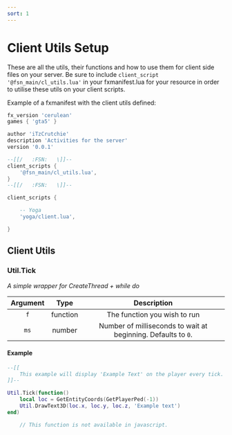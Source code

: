 ```yaml
---
sort: 1
---
```


# Client Utils Setup
These are all the utils, their functions and how to use them for client side files on your server. Be sure to include `client_script '@fsn_main/cl_utils.lua'` in your fxmanifest.lua for your resource in order to utilise these utils on your client scripts.

Example of a fxmanifest with the client utils defined:

```lua  
fx_version 'cerulean'
games { 'gta5' }

author 'iTzCrutchie'
description 'Activities for the server'
version '0.0.1'

--[[/	:FSN:	\]]--
client_scripts { 
    '@fsn_main/cl_utils.lua',
}
--[[/	:FSN:	\]]--

client_scripts {

    -- Yoga
    'yoga/client.lua',

}
```
## Client Utils
### Util.Tick
*A simple wrapper for CreateThread + while do*

| Argument | Type | Description |
| :--------: | :----: | :-----------: |
| `f` | function | The function you wish to run |
| `ms` | number | Number of milliseconds to wait at beginning. Defaults to `0`. |
#### Example
```lua
--[[
	This example will display 'Example Text' on the player every tick.
]]--

Util.Tick(function()
	local loc = GetEntityCoords(GetPlayerPed(-1))
	Util.DrawText3D(loc.x, loc.y, loc.z, 'Example text')
end) 
``` 
```javascript
	// This function is not available in javascript.
```
